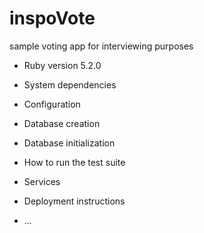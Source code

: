 # inspoVote
sample voting app for interviewing purposes

* Ruby version 5.2.0

* System dependencies 

* Configuration

* Database creation

* Database initialization

* How to run the test suite

* Services 

* Deployment instructions

* ...
